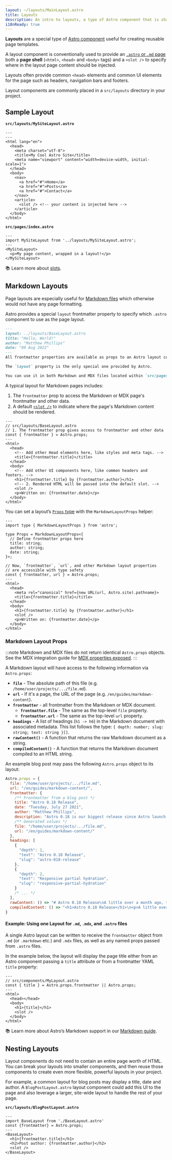 ```yaml
---
layout: ~/layouts/MainLayout.astro
title: Layouts
description: An intro to layouts, a type of Astro component that is shared between pages for common layouts.
i18nReady: true
---
```


**Layouts** are a special type of [Astro component](/en/core-concepts/astro-components/) useful for creating reusable page templates.

A layout component is conventionally used to provide an [`.astro` or `.md` page](/en/core-concepts/astro-pages/) both a **page shell** (`<html>`, `<head>` and `<body>` tags) and a `<slot />` to specify where in the layout page content should be injected.

Layouts often provide common `<head>` elements and common UI elements for the page such as headers, navigation bars and footers.

Layout components are commonly placed in a `src/layouts` directory in your project.

## Sample Layout

**`src/layouts/MySiteLayout.astro`**

```astro
---
---
<html lang="en">
  <head>
    <meta charset="utf-8">
    <title>My Cool Astro Site</title>
    <meta name="viewport" content="width=device-width, initial-scale=1">
  </head>
  <body>
    <nav>
      <a href="#">Home</a>
      <a href="#">Posts</a>
      <a href="#">Contact</a>
    </nav>
    <article>
      <slot /> <!-- your content is injected here -->
    </article>
  </body>
</html>
```

**`src/pages/index.astro`**

```astro {2} /</?MySiteLayout>/
---
import MySiteLayout from '../layouts/MySiteLayout.astro';
---
<MySiteLayout>
  <p>My page content, wrapped in a layout!</p>
</MySiteLayout>
```


📚 Learn more about [slots](/en/core-concepts/astro-components/#slots).

## Markdown Layouts

Page layouts are especially useful for [Markdown files](/en/guides/markdown-content/#markdown-and-mdx-pages) which otherwise would not have any page formatting. 

Astro provides a special `layout` frontmatter property to specify which `.astro` component to use as the page layout.

```markdown title="src/pages/page.md" {2} 
---
layout: ../layouts/BaseLayout.astro
title: "Hello, World!"
author: "Matthew Phillips"
date: "09 Aug 2022"
---
All frontmatter properties are available as props to an Astro layout component.

The `layout` property is the only special one provided by Astro.

You can use it in both Markdown and MDX files located within `src/pages/`.

```

A typical layout for Markdown pages includes:

1. The `frontmatter` prop to access the Markdown or MDX page's frontmatter and other data. 
2. A default [`<slot />`](/en/core-concepts/astro-components/#slots) to indicate where the page's Markdown content should be rendered.

```astro /(?<!//.*){?frontmatter(?:\\.\w+)?}?/ "<slot />"
---
// src/layouts/BaseLayout.astro
// 1. The frontmatter prop gives access to frontmatter and other data
const { frontmatter } = Astro.props;
---
<html>
  <head>
    <!-- Add other Head elements here, like styles and meta tags. -->
    <title>{frontmatter.title}</title>
  </head>
  <body>
    <!-- Add other UI components here, like common headers and footers. -->
    <h1>{frontmatter.title} by {frontmatter.author}</h1>
    <!-- 2. Rendered HTML will be passed into the default slot. -->
    <slot />
    <p>Written on: {frontmatter.date}</p>
  </body>
</html>
```

You can set a layout’s [`Props` type](/en/guides/typescript/#component-props) with the `MarkdownLayoutProps` helper:

```astro title="src/layouts/BaseLayout.astro" ins={2,4-9}
---
import type { MarkdownLayoutProps } from 'astro';

type Props = MarkdownLayoutProps<{
  // Define frontmatter props here
  title: string;
  author: string;
  date: string;
}>;

// Now, `frontmatter`, `url`, and other Markdown layout properties
// are accessible with type safety
const { frontmatter, url } = Astro.props;
---
<html>
  <head>
    <meta rel="canonical" href={new URL(url, Astro.site).pathname}>
    <title>{frontmatter.title}</title>
  </head>
  <body>
    <h1>{frontmatter.title} by {frontmatter.author}</h1>
    <slot />
    <p>Written on: {frontmatter.date}</p>
  </body>
</html>
```

### Markdown Layout Props

:::note
Markdown and MDX files do not return identical `Astro.props` objects. See the MDX integration guide for [MDX properties exposed](/en/guides/integrations-guide/mdx/#exported-properties).
:::

A Markdown layout will have access to the following information via `Astro.props`:

- **`file`** - The absolute path of this file (e.g. `/home/user/projects/.../file.md`).
- **`url`** - If it's a page, the URL of the page (e.g. `/en/guides/markdown-content`).
- **`frontmatter`** - all frontmatter from the Markdown or MDX document.
  - **`frontmatter.file`** - The same as the top-level `file` property.
  - **`frontmatter.url`** - The same as the top-level `url` property.
- **`headings`** - A list of headings (`h1 -> h6`) in the Markdown document with associated metadata. This list follows the type: `{ depth: number; slug: string; text: string }[]`.
- **`rawContent()`** - A function that returns the raw Markdown document as a string.
- **`compiledContent()`** - A function that returns the Markdown document compiled to an HTML string.

An example blog post may pass the following `Astro.props` object to its layout:

```js
Astro.props = {
  file: "/home/user/projects/.../file.md",
  url: "/en/guides/markdown-content/",
  frontmatter: {
    /** Frontmatter from a blog post */
    title: "Astro 0.18 Release",
    date: "Tuesday, July 27 2021",
    author: "Matthew Phillips",
    description: "Astro 0.18 is our biggest release since Astro launch.",
    /** Generated values */
    file: "/home/user/projects/.../file.md",
    url: "/en/guides/markdown-content/"
  },
  headings: [
    {
      "depth": 1,
      "text": "Astro 0.18 Release",
      "slug": "astro-018-release"
    },
    {
      "depth": 2,
      "text": "Responsive partial hydration",
      "slug": "responsive-partial-hydration"
    }
    /* ... */
  ],
  rawContent: () => "# Astro 0.18 Release\nA little over a month ago, the first public beta [...]",
  compiledContent: () => "<h1>Astro 0.18 Release</h1>\n<p>A little over a month ago, the first public beta [...]</p>",
}
```

#### Example: Using one Layout for `.md`, `.mdx`, and `.astro` files

A single Astro layout can be written to receive the `frontmatter` object from `.md` (or `.markdown` etc.) and `.mdx` files, as well as any named props passed from `.astro` files.

In the example below, the layout will display the page title either from an Astro component passing a `title` attribute or from a frontmatter YAML `title` property:

```astro /{?title}?/ /Astro.props[.a-z]*/
---
// src/components/MyLayout.astro
const { title } = Astro.props.frontmatter || Astro.props;
---
<html>
  <head></head>
  <body>
    <h1>{title}</h1>
    <slot />
  </body>
</html>
```


📚 Learn more about Astro’s Markdown support in our [Markdown guide](/en/guides/markdown-content/).

## Nesting Layouts

Layout components do not need to contain an entire page worth of HTML. You can break your layouts into smaller components, and then reuse those components to create even more flexible, powerful layouts in your project.

For example, a common layout for blog posts may display a title, date and author. A `BlogPostLayout.astro` layout component could add this UI to the page and also leverage a larger, site-wide layout to handle the rest of your page.

**`src/layouts/BlogPostLayout.astro`**

```astro {2} /</?BaseLayout>/
---
import BaseLayout from './BaseLayout.astro'
const {frontmatter} = Astro.props;
---
<BaseLayout>
  <h1>{frontmatter.title}</h1>
  <h2>Post author: {frontmatter.author}</h2>
  <slot />
</BaseLayout>
```
